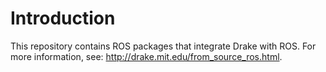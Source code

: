 # Introduction

This repository contains ROS packages that integrate Drake with ROS.
For more information, see: http://drake.mit.edu/from_source_ros.html.
